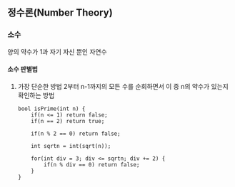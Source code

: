 ## 정수론(Number Theory)

### 소수
양의 약수가 1과 자기 자신 뿐인 자연수

#### 소수 판별법
1. 가장 단순한 방법
    2부터 n-1까지의 모든 수를 순회하면서 이 중 n의 약수가 있는지 확인하는 방법

    ```
    bool isPrime(int n) {
        if(n <= 1) return false;
        if(n == 2) return true;

        if(n % 2 == 0) return false;

        int sqrtn = int(sqrt(n));

        for(int div = 3; div <= sqrtn; div += 2) {
            if(n % div == 0) return false;
        }
    }
    ```